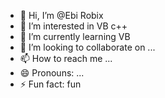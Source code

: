 - 👋 Hi, I’m @Ebi Robix
- 👀 I’m interested in VB c++
- 🌱 I’m currently learning  VB
- 💞️ I’m looking to collaborate on ...
- 📫 How to reach me ...
- 😄 Pronouns: ...
- ⚡ Fun fact:  fun

<!-----
EbiRobix/EbiRobix is a ✨ special ✨ repository because its `README.md` (this file) appears on your GitHub profile.
You can click the Preview link to take a look at your changes.
--->
